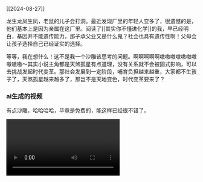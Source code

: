 [[2024-08-27]]

龙生龙凤生凤，老鼠的儿子会打洞。最近发现厂里的年轻人变多了，很遗憾的是，他们基本上是因为亲属在这厂里。阅读了[[其实你不懂进化学]]的我，早已经明白，基因并不能遗传能力，那子承父业又是什么鬼？社会也具有遗传性啊！父母会让孩子选择自己已经证实的选择。

等等，我在想什么！这不是我一个沙雕该思考的问题。啊啊啊啊啊嗷嗷嗷嗷嗷嗷嗷嗷嗷嗷～其实小说主角都是天煞孤星有点道理，没有关系就不会被固式影响，可以去挑战发起时代变革。那社会发展到一定阶段，哺育负担越来越重，大家都不生孩子了，天煞孤星越来越多了，那岂不是天地变色，时代变革要来了？

### ai生成的视频
有点沙雕，哈哈哈哈，毕竟是免费的，能这样已经很不错了。

<video controls style="max-width: 100%; height: auto;"><source src="https://c.zhzhzh.fun/d/%E4%B8%80%E5%88%BB%E7%9B%B8%E5%86%8C/video_1724821496111.mp4?sign=oMuoJQ_Ghw4QE651qI4uczp7e96xPkAftK8cmf8APYw=:0#Intent;package=com.mxtech.videoplayer.ad;S.title=video_1724821496111.mp4;end" type="video/mp4">您的浏览器不支持视频标签。</video>